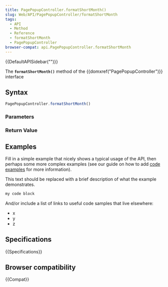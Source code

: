```yaml
---
title: PagePopupController.formatShortMonth()
slug: Web/API/PagePopupController/formatShortMonth
tags:
  - API
  - Method
  - Reference
  - formatShortMonth
  - PagePopupController
browser-compat: api.PagePopupController.formatShortMonth
---
```

{{DefaultAPISidebar("")}}

The **`formatShortMonth()`** method of the {{domxref("PagePopupController")}} interface 

## Syntax

```js
PagePopupController.formatShortMonth()
```

### Parameters



### Return Value



## Examples

Fill in a simple example that nicely shows a typical usage of the API, then perhaps some more complex examples (see our guide on how to add [code examples](/en-US/docs/MDN/Contribute/Structures/Code_examples) for more information).

This text should be replaced with a brief description of what the example demonstrates.

```js
my code block
```

And/or include a list of links to useful code samples that live elsewhere:

*   x
*   y
*   z

## Specifications

{{Specifications}}

## Browser compatibility

{{Compat}}

